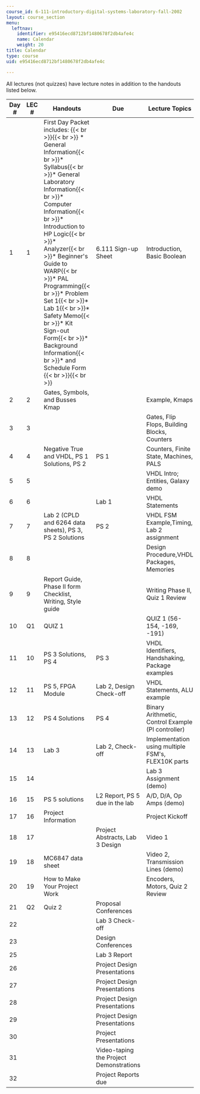 ```yaml
---
course_id: 6-111-introductory-digital-systems-laboratory-fall-2002
layout: course_section
menu:
  leftnav:
    identifier: e95416ecd8712bf1480678f2db4afe4c
    name: Calendar
    weight: 20
title: Calendar
type: course
uid: e95416ecd8712bf1480678f2db4afe4c

---
```


All lectures (not quizzes) have lecture notes in addition to the handouts listed below.

| Day # | LEC # | Handouts | Due | Lecture Topics |
| --- | --- | --- | --- | --- |
| 1 | 1 | First Day Packet includes: {{< br >}}{{< br >}} *   General Information{{< br >}}*   Syllabus{{< br >}}*   General Laboratory Information{{< br >}}*   Computer Information{{< br >}}*   Introduction to HP Logic{{< br >}}*   Analyzer{{< br >}}*   Beginner's Guide to WARP{{< br >}}*   PAL Programming{{< br >}}*   Problem Set 1{{< br >}}*   Lab 1{{< br >}}*   Safety Memo{{< br >}}*   Kit Sign-out Form{{< br >}}*   Background Information{{< br >}}*   and Schedule Form {{< br >}}{{< br >}}  | 6.111 Sign-up Sheet | Introduction, Basic Boolean |
| 2 | 2 | Gates, Symbols, and Busses Kmap |  | Example, Kmaps |
| 3 | 3 |  |  | Gates, Flip Flops, Building Blocks, Counters |
| 4 | 4 | Negative True and VHDL, PS 1 Solutions, PS 2 | PS 1 | Counters, Finite State, Machines, PALS |
| 5 | 5 |  |  | VHDL Intro; Entities, Galaxy demo |
| 6 | 6 |  | Lab 1 | VHDL Statements |
| 7 | 7 | Lab 2 (CPLD and 6264 data sheets), PS 3, PS 2 Solutions | PS 2 | VHDL FSM Example,Timing, Lab 2 assignment |
| 8 | 8 |  |  | Design Procedure,VHDL Packages, Memories |
| 9 | 9 | Report Guide, Phase II form Checklist, Writing, Style guide |  | Writing Phase II, Quiz 1 Review |
| 10 | Q1 | QUIZ 1 |  | QUIZ 1 (56-154, -169, -191) |
| 11 | 10 | PS 3 Solutions, PS 4 | PS 3 | VHDL Identifiers, Handshaking, Package examples |
| 12 | 11 | PS 5, FPGA Module | Lab 2, Design Check-off | VHDL Statements, ALU example |
| 13 | 12 | PS 4 Solutions | PS 4 | Binary Arithmetic, Control Example (PI controller) |
| 14 | 13 | Lab 3 | Lab 2, Check-off | Implementation using multiple FSM's, FLEX10K parts |
| 15 | 14 |  |  | Lab 3 Assignment (demo) |
| 16 | 15 | PS 5 solutions | L2 Report, PS 5 due in the lab | A/D, D/A, Op Amps (demo) |
| 17 | 16 | Project Information |  | Project Kickoff |
| 18 | 17 |  | Project Abstracts, Lab 3 Design | Video 1 |
| 19 | 18 | MC6847 data sheet |  | Video 2, Transmission Lines (demo) |
| 20 | 19 | How to Make Your Project Work |  | Encoders, Motors, Quiz 2 Review |
| 21 | Q2 | Quiz 2 | Proposal Conferences |  |
| 22 |  |  | Lab 3 Check-off |  |
| 23 |  |  | Design Conferences |  |
| 25 |  |  | Lab 3 Report |  |
| 26 |  |  | Project Design Presentations |  |
| 27 |  |  | Project Design Presentations |  |
| 28 |  |  | Project Design Presentations |  |
| 29 |  |  | Project Design Presentations |  |
| 30 |  |  | Project Presentations |  |
| 31 |  |  | Video-taping the Project Demonstrations |  |
| 32 |  |  | Project Reports due |
